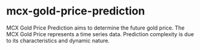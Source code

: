 # mcx-gold-price-prediction
MCX Gold Price Prediction aims to determine the future gold price. The MCX Gold Price represents a time series data. Prediction complexity is due to its characteristics and dynamic nature.
